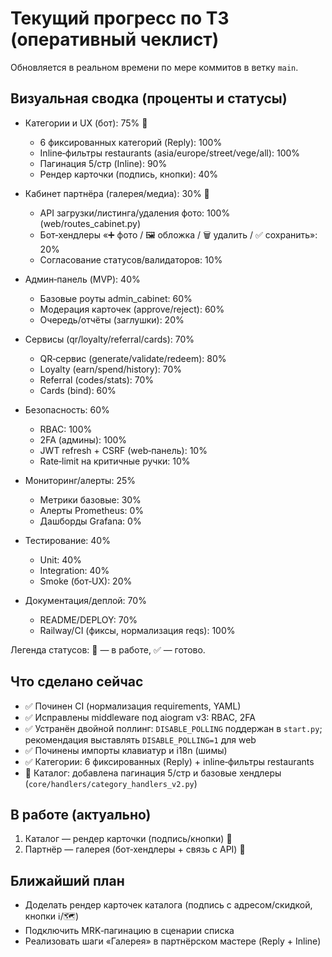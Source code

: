 # Текущий прогресс по ТЗ (оперативный чеклист)

Обновляется в реальном времени по мере коммитов в ветку `main`.

## Визуальная сводка (проценты и статусы)

- Категории и UX (бот): 75% 🔄
  - 6 фиксированных категорий (Reply): 100%
  - Inline‑фильтры restaurants (asia/europe/street/vege/all): 100%
  - Пагинация 5/стр (Inline): 90%
  - Рендер карточки (подпись, кнопки): 40%

- Кабинет партнёра (галерея/медиа): 30% 🔄
  - API загрузки/листинга/удаления фото: 100% (web/routes_cabinet.py)
  - Бот‑хендлеры «➕ фото / 🖼 обложка / 🗑 удалить / ✅ сохранить»: 20%
  - Согласование статусов/валидаторов: 10%

- Админ‑панель (MVP): 40%
  - Базовые роуты admin_cabinet: 60%
  - Модерация карточек (approve/reject): 60%
  - Очередь/отчёты (заглушки): 20%

- Сервисы (qr/loyalty/referral/cards): 70%
  - QR‑сервис (generate/validate/redeem): 80%
  - Loyalty (earn/spend/history): 70%
  - Referral (codes/stats): 70%
  - Cards (bind): 60%

- Безопасность: 60%
  - RBAC: 100%
  - 2FA (админы): 100%
  - JWT refresh + CSRF (web‑панель): 10%
  - Rate‑limit на критичные ручки: 10%

- Мониторинг/алерты: 25%
  - Метрики базовые: 30%
  - Алерты Prometheus: 0%
  - Дашборды Grafana: 0%

- Тестирование: 40%
  - Unit: 40%
  - Integration: 40%
  - Smoke (бот‑UX): 20%

- Документация/деплой: 70%
  - README/DEPLOY: 70%
  - Railway/CI (фиксы, нормализация reqs): 100%

Легенда статусов: 🔄 — в работе, ✅ — готово.

## Что сделано сейчас

- ✅ Починен CI (нормализация requirements, YAML)
- ✅ Исправлены middleware под aiogram v3: RBAC, 2FA
- ✅ Устранён двойной поллинг: `DISABLE_POLLING` поддержан в `start.py`; рекомендация выставлять `DISABLE_POLLING=1` для web
- ✅ Починены импорты клавиатур и i18n (шимы)
- ✅ Категории: 6 фиксированных (Reply) + inline‑фильтры restaurants
- 🔄 Каталог: добавлена пагинация 5/стр и базовые хендлеры (`core/handlers/category_handlers_v2.py`)

## В работе (актуально)

1) Каталог — рендер карточки (подпись/кнопки) 🔄
2) Партнёр — галерея (бот‑хендлеры + связь с API) 🔄

## Ближайший план

- Доделать рендер карточек каталога (подпись с адресом/скидкой, кнопки ℹ️/🗺)
- Подключить MRK‑пагинацию в сценарии списка
- Реализовать шаги «Галерея» в партнёрском мастере (Reply + Inline)

